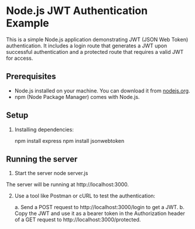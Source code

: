 # Node.js JWT Authentication Example

This is a simple Node.js application demonstrating JWT (JSON Web Token) authentication. It includes a login route that generates a JWT upon successful authentication and a protected route that requires a valid JWT for access.

## Prerequisites

- Node.js installed on your machine. You can download it from [nodejs.org](https://nodejs.org/).
- npm (Node Package Manager) comes with Node.js.

## Setup

1. Installing dependencies:

   npm install express
   npm install jsonwebtoken

## Running the server
1. Start the server
    node server.js

The server will be running at http://localhost:3000.

2. Use a tool like Postman or cURL to test the authentication:

    a. Send a POST request to http://localhost:3000/login to get a JWT.
    b. Copy the JWT and use it as a bearer token in the Authorization header of a GET request to http://localhost:3000/protected.
